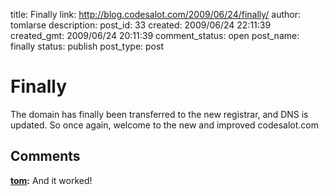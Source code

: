 title: Finally
link: http://blog.codesalot.com/2009/06/24/finally/
author: tomlarse
description: 
post_id: 33
created: 2009/06/24 22:11:39
created_gmt: 2009/06/24 20:11:39
comment_status: open
post_name: finally
status: publish
post_type: post

# Finally

The domain has finally been transferred to the new registrar, and DNS is updated. So once again, welcome to the new and improved codesalot.com

## Comments

**[tom](#4 "2009-06-24 22:14:55"):** And it worked!

